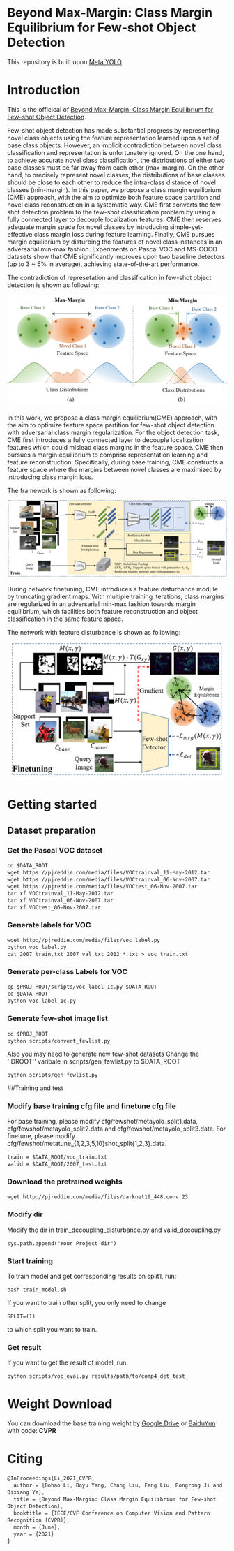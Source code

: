 # Beyond Max-Margin: Class Margin Equilibrium for Few-shot Object Detection

This repository is built upon [Meta YOLO](https://github.com/bingykang/Fewshot_Detection)

# Introduction
This is the officical of [Beyond Max-Margin: Class Margin Equilibrium for Few-shot Object Detection](https://arxiv.org/pdf/2103.04612.pdf).

Few-shot object detection has made substantial progress by representing novel class objects using the feature representation learned upon a set of base class objects.
However, an implicit contradiction between novel class classification and representation is unfortunately ignored. 
On the one hand, to achieve accurate novel class classification, the distributions of either two base classes must be far away from each other (max-margin). 
On the other hand, to precisely represent novel classes, the distributions of base classes should be close to each other to reduce the intra-class distance of novel classes (min-margin). 
In this paper, we propose a class margin equilibrium (CME) approach, with the aim to optimize both feature space partition and novel class reconstruction in a systematic way. 
CME first converts the few-shot detection problem to the few-shot classification problem by using a fully connected layer to decouple localization features. 
CME then reserves adequate margin space for novel classes by introducing simple-yet-effective class margin loss during feature learning. 
Finally, CME pursues margin equilibrium by disturbing the features of novel class instances in an adversarial min-max fashion. 
Experiments on Pascal VOC and MS-COCO datasets show that CME significantly improves upon two baseline detectors (up to 3 ~ 5% in average), achieving state-of-the-art performance.

The contradiction of represetation and classification in few-shot object detection is shown as following:

![](figures/contradiction.png)

In this work, we propose a class margin equilibrium(CME) approach, with the aim to optimize feature space partition for few-shot object detection with adversarial class margin regularization.
For the object detection task, CME first introduces a fully connected layer to decouple localization features which could mislead class margins in the feature space.
CME then pursues a margin equilibrium to comprise representation learning and feature reconstruction. 
Specifically, during base training, CME constructs a feature space where the margins between novel classes are maximized by introducing class margin loss.

The framework is shown as following:

![](figures/framework.png)
 
During network finetuning, CME introduces a feature disturbance module by truncating gradient maps. 
With multiple training iterations, class margins are regularized in an adversarial min-max fashion towards margin equilibrium, which facilities both feature reconstruction and object classification in the same feature space.

The network with feature disturbance is shown as following:

![](figures/feature_disturbance.png)


# Getting started 

## Dataset preparation

### Get the Pascal VOC dataset

```
cd $DATA_ROOT
wget https://pjreddie.com/media/files/VOCtrainval_11-May-2012.tar
wget https://pjreddie.com/media/files/VOCtrainval_06-Nov-2007.tar
wget https://pjreddie.com/media/files/VOCtest_06-Nov-2007.tar
tar xf VOCtrainval_11-May-2012.tar
tar xf VOCtrainval_06-Nov-2007.tar
tar xf VOCtest_06-Nov-2007.tar
```

### Generate labels for VOC

```
wget http://pjreddie.com/media/files/voc_label.py
python voc_label.py
cat 2007_train.txt 2007_val.txt 2012_*.txt > voc_train.txt
```

### Generate per-class Labels for VOC

```
cp $PROJ_ROOT/scripts/voc_label_1c.py $DATA_ROOT
cd $DATA_ROOT
python voc_label_1c.py
```

### Generate few-shot image list

```
cd $PROJ_ROOT
python scripts/convert_fewlist.py 
```

Also you may need to generate new few-shot datasets Change the ''DROOT'' varibale in scripts/gen_fewlist.py to $DATA_ROOT

```
python scripts/gen_fewlist.py
```

##Training and test

### Modify base training cfg file and finetune cfg file

For base training, please modify cfg/fewshot/metayolo_split1.data, cfg/fewshot/metayolo_split2.data and cfg/fewshot/metayolo_split3.data.
For finetune, please modify cfg/fewshot/metatune_{1,2,3,5,10}shot_split{1,2,3}.data.

```
train = $DATA_ROOT/voc_train.txt
valid = $DATA_ROOT/2007_test.txt
```
### Download the pretrained weights

```
wget http://pjreddie.com/media/files/darknet19_448.conv.23
```

### Modify dir

Modify the dir in train_decoupling_disturbance.py and valid_decoupling.py

```
sys.path.append("Your Project dir")
```

### Start training 

To train model and get corresponding results on split1, run:
```
bash train_model.sh
```

If you want to train other split, you only need to change
```
SPLIT=(1)
```
to which split you want to train.

### Get result

If you want to get the result of model, run:
```
python scripts/voc_eval.py results/path/to/comp4_det_test_
```


# Weight Download

You can download the base training weight by [Google Drive](https://drive.google.com/file/d/1-0Q2EqYXXb0dDm1J0e4dgyXeoQAesibU/view?usp=sharing) or [BaiduYun](https://pan.baidu.com/s/1WUrF0-dMyaS3InObBQa5zw ) with code: **CVPR** 

# Citing

```
@InProceedings{Li_2021_CVPR,
  author = {Bohao Li, Boyu Yang, Chang Liu, Feng Liu, Rongrong Ji and Qixiang Ye},
  title = {Beyond Max-Margin: Class Margin Equilibrium for Few-shot Object Detection},
  booktitle = {IEEE/CVF Conference on Computer Vision and Pattern Recognition (CVPR)},
  month = {June},
  year = {2021}
}
```
